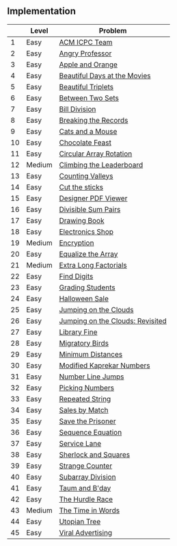 ## Implementation

|     | Level  | Problem |
|-----|--------|---------|
| 1   | Easy   | [ACM ICPC Team](https://github.com/rdvnabay/hackerrank-algorithms/tree/master/src/Algorithms/Implementation/Solutions/ACM_ICPCTeam.cs)
| 2   | Easy   | [Angry Professor](https://github.com/rdvnabay/hackerrank-algorithms/tree/master/src/Algorithms/Implementation/Solutions/AngryProfessor.cs)
| 3   | Easy   | [Apple and Orange](https://github.com/rdvnabay/hackerrank-algorithms/tree/master/src/Algorithms/Implementation/Solutions/AppleAndOrange.cs) 
| 4   | Easy   | [Beautiful Days at the Movies](https://github.com/rdvnabay/hackerrank-algorithms/tree/master/src/Algorithms/Implementation/Solutions/BeautifulDaysAtTheMovies.cs)
| 5   | Easy   | [Beautiful Triplets](https://github.com/rdvnabay/hackerrank-algorithms/tree/master/src/Algorithms/Implementation/Solutions/BeautifulTriplets.cs)
| 6   | Easy   | [Between Two Sets](https://github.com/rdvnabay/hackerrank-algorithms/tree/master/src/Algorithms/Implementation/Solutions/BetweenTwoSets.cs)    
| 7   | Easy   | [Bill Division](https://github.com/rdvnabay/hackerrank-algorithms/tree/master/src/Algorithms/Implementation/Solutions/BillDivision.cs)
| 8   | Easy   | [Breaking the Records](https://github.com/rdvnabay/hackerrank-algorithms/tree/master/src/Algorithms/Implementation/Solutions/BreakingTheRecords.cs) 
| 9   | Easy   | [Cats and a Mouse](https://github.com/rdvnabay/hackerrank-algorithms/tree/master/src/Algorithms/Implementation/Solutions/CatsAndAMouse.cs)
| 10  | Easy   | [Chocolate Feast](https://github.com/rdvnabay/hackerrank-algorithms/tree/master/src/Algorithms/Implementation/Solutions/ChocolateFeast.cs)
| 11  | Easy   | [Circular Array Rotation](https://github.com/rdvnabay/hackerrank-algorithms/tree/master/src/Algorithms/Implementation/Solutions/CircularArrayRotation.cs)
| 12  | Medium | [Climbing the Leaderboard](https://github.com/rdvnabay/hackerrank-algorithms/tree/master/src/Algorithms/Implementation/Solutions/ClimbingTheLeaderboard.cs)
| 13  | Easy   | [Counting Valleys](https://github.com/rdvnabay/hackerrank-algorithms/tree/master/src/Algorithms/Implementation/Solutions/CountingValleys.cs)
| 14  | Easy   | [Cut the sticks](https://github.com/rdvnabay/hackerrank-algorithms/tree/master/src/Algorithms/Implementation/Solutions/CutTheSticks.cs)
| 15  | Easy   | [Designer PDF Viewer](https://github.com/rdvnabay/hackerrank-algorithms/tree/master/src/Algorithms/Implementation/Solutions/DesignerPDFViewer.cs)
| 16  | Easy   | [Divisible Sum Pairs](https://github.com/rdvnabay/hackerrank-algorithms/tree/master/src/Algorithms/Implementation/Solutions/DivisibleSumPairs.cs) 
| 17  | Easy   | [Drawing Book](https://github.com/rdvnabay/hackerrank-algorithms/tree/master/src/Algorithms/Implementation/Solutions/DrawingBook.cs) 
| 18  | Easy   | [Electronics Shop](https://github.com/rdvnabay/hackerrank-algorithms/tree/master/src/Algorithms/Implementation/Solutions/ElectronicsShop.cs)
| 19  | Medium | [Encryption](https://github.com/rdvnabay/hackerrank-algorithms/tree/master/src/Algorithms/Implementation/Solutions/Encryption.cs)
| 20  | Easy   | [Equalize the Array](https://github.com/rdvnabay/hackerrank-algorithms/tree/master/src/Algorithms/Implementation/Solutions/EqualizeTheArray.cs)
| 21  | Medium | [Extra Long Factorials](https://github.com/rdvnabay/hackerrank-algorithms/tree/master/src/Algorithms/Implementation/Solutions/ExtraLongFactorials.cs)
| 22  | Easy   | [Find Digits](https://github.com/rdvnabay/hackerrank-algorithms/tree/master/src/Algorithms/Implementation/Solutions/FindDigits.cs)
| 23  | Easy   | [Grading Students](https://github.com/rdvnabay/hackerrank-algorithms/tree/master/src/Algorithms/Implementation/Solutions/GradingStudents.cs)     
| 24  | Easy   | [Halloween Sale](https://github.com/rdvnabay/hackerrank-algorithms/tree/master/src/Algorithms/Implementation/Solutions/HalloweenSale.cs)   
| 25  | Easy   | [Jumping on the Clouds](https://github.com/rdvnabay/hackerrank-algorithms/tree/master/src/Algorithms/Implementation/Solutions/JumpingOnTheClouds.cs)
| 26  | Easy   | [Jumping on the Clouds: Revisited](https://github.com/rdvnabay/hackerrank-algorithms/tree/master/src/Algorithms/Implementation/Solutions/JumpingOnTheCloudsRevisited.cs)
| 27  | Easy   | [Library Fine](https://github.com/rdvnabay/hackerrank-algorithms/tree/master/src/Algorithms/Implementation/Solutions/LibraryFine.cs)
| 28  | Easy   | [Migratory Birds](https://github.com/rdvnabay/hackerrank-algorithms/tree/master/src/Algorithms/Implementation/Solutions/MigratoryBirds.cs)   
| 29  | Easy   | [Minimum Distances](https://github.com/rdvnabay/hackerrank-algorithms/tree/master/src/Algorithms/Implementation/Solutions/MinimumDistances.cs)
| 30  | Easy   | [Modified Kaprekar Numbers](https://github.com/rdvnabay/hackerrank-algorithms/tree/master/src/Algorithms/Implementation/Solutions/ModifiedKaprekarNumbers.cs)
| 31  | Easy   | [Number Line Jumps](https://github.com/rdvnabay/hackerrank-algorithms/tree/master/src/Algorithms/Implementation/Solutions/NumberLineJumps.cs)    
| 32  | Easy   | [Picking Numbers](https://github.com/rdvnabay/hackerrank-algorithms/tree/master/src/Algorithms/Implementation/Solutions/PickingNumbers.cs)
| 33  | Easy   | [Repeated String](https://github.com/rdvnabay/hackerrank-algorithms/tree/master/src/Algorithms/Implementation/Solutions/RepeatedString.cs)
| 34  | Easy   | [Sales by Match](https://github.com/rdvnabay/hackerrank-algorithms/tree/master/src/Algorithms/Implementation/Solutions/SalesByMatch.cs)
| 35  | Easy   | [Save the Prisoner](https://github.com/rdvnabay/hackerrank-algorithms/tree/master/src/Algorithms/Implementation/Solutions/SaveThePrisoner.cs)
| 36  | Easy   | [Sequence Equation](https://github.com/rdvnabay/hackerrank-algorithms/tree/master/src/Algorithms/Implementation/Solutions/SequenceEquation.cs)
| 37  | Easy   | [Service Lane](https://github.com/rdvnabay/hackerrank-algorithms/tree/master/src/Algorithms/Implementation/Solutions/ServiceLane.cs)
| 38  | Easy   | [Sherlock and Squares](https://github.com/rdvnabay/hackerrank-algorithms/tree/master/src/Algorithms/Implementation/Solutions/SherlockAndSquares.cs)
| 39  | Easy   | [Strange Counter](https://github.com/rdvnabay/hackerrank-algorithms/tree/master/src/Algorithms/Implementation/Solutions/StrangeCounter.cs)    
| 40  | Easy   | [Subarray Division](https://github.com/rdvnabay/hackerrank-algorithms/tree/master/src/Algorithms/Implementation/Solutions/SubarrayDivision.cs)    
| 41  | Easy   | [Taum and B'day](https://github.com/rdvnabay/hackerrank-algorithms/tree/master/src/Algorithms/Implementation/Solutions/TaumAndBday.cs)   
| 42  | Easy   | [The Hurdle Race](https://github.com/rdvnabay/hackerrank-algorithms/tree/master/src/Algorithms/Implementation/Solutions/TheHurdleRace.cs)
| 43  | Medium | [The Time in Words](https://github.com/rdvnabay/hackerrank-algorithms/tree/master/src/Algorithms/Implementation/Solutions/TheTimeInWords.cs)
| 44  | Easy   | [Utopian Tree](https://github.com/rdvnabay/hackerrank-algorithms/tree/master/src/Algorithms/Implementation/Solutions/UtopianTree.cs)
| 45  | Easy   | [Viral Advertising](https://github.com/rdvnabay/hackerrank-algorithms/tree/master/src/Algorithms/Implementation/Solutions/ViralAdvertising.cs)











